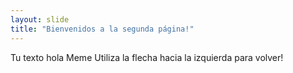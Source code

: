 ```yaml
---
layout: slide
title: "Bienvenidos a la segunda página!"
---
```

Tu texto hola Meme
Utiliza la flecha hacia la izquierda para volver!
